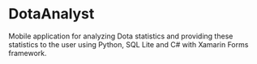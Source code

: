 # DotaAnalyst
Mobile application for analyzing Dota statistics and providing these statistics to the user using
Python, SQL Lite and C# with Xamarin Forms framework.
